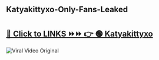 
 ## Katyakittyxo-Only-Fans-Leaked

# <h2><a href="https://clipsfans.com/Katyakittyxo&ref=git">🔗 Click to LINKS ⏩⏩ 👉 🟢 Katyakittyxo </a></h2>

<a href="https://clipsfans.com/Katyakittyxo&ref=git" rel="nofollow" data-target="animated-image.originalLink"><img src="https://i.ibb.co.com/xMMVF88/686577567.gif" alt="Viral Video Original" style="max-width: 100%; display: inline-block;" data-target="animated-image.originalImage"></a>
